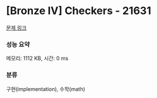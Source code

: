 # [Bronze IV] Checkers - 21631 

[문제 링크](https://www.acmicpc.net/problem/21631) 

### 성능 요약

메모리: 1112 KB, 시간: 0 ms

### 분류

구현(implementation), 수학(math)

